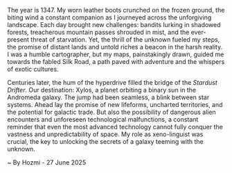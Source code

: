 
The year is 1347.  My worn leather boots crunched on the frozen ground, the biting wind a constant companion as I journeyed across the unforgiving landscape.  Each day brought new challenges: bandits lurking in shadowed forests, treacherous mountain passes shrouded in mist, and the ever-present threat of starvation.  Yet, the thrill of the unknown fueled my steps, the promise of distant lands and untold riches a beacon in the harsh reality. I was a humble cartographer, but my maps, painstakingly drawn, guided me towards the fabled Silk Road, a path paved with adventure and the whispers of exotic cultures.

Centuries later, the hum of the hyperdrive filled the bridge of the *Stardust Drifter*.  Our destination: Xylos, a planet orbiting a binary sun in the Andromeda galaxy.  The jump had been seamless, a blink between star systems.  Ahead lay the promise of new lifeforms, uncharted territories, and the potential for galactic trade. But also the possibility of dangerous alien encounters and unforeseen technological malfunctions, a constant reminder that even the most advanced technology cannot fully conquer the vastness and unpredictability of space.  My role as xeno-linguist was crucial, the key to unlocking the secrets of a galaxy teeming with the unknown.

~ By Hozmi - 27 June 2025
